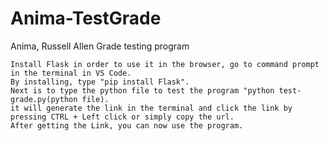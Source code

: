 # Anima-TestGrade
 Anima, Russell Allen Grade testing program

    Install Flask in order to use it in the browser, go to command prompt in the terminal in VS Code.
    By installing, type "pip install Flask".
    Next is to type the python file to test the program "python test-grade.py(python file).
    it will generate the link in the terminal and click the link by pressing CTRL + Left click or simply copy the url.
    After getting the Link, you can now use the program.